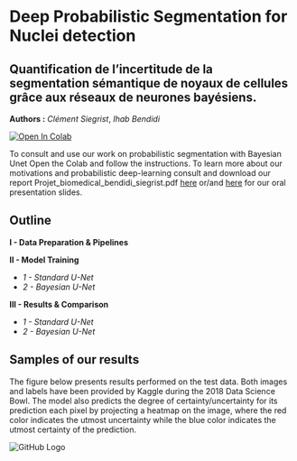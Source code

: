 # Deep Probabilistic Segmentation for Nuclei detection
## Quantification de l’incertitude de la segmentation sémantique de noyaux de cellules grâce aux réseaux de neurones bayésiens.

**Authors :** *Clément Siegrist*, *Ihab Bendidi*

[![Open In Colab](https://colab.research.google.com/assets/colab-badge.svg)](https://colab.research.google.com/github/clementsiegrist/segmentation_probabilisticDL/blob/main/bayesiannet_segmentation.ipynb)

To consult and use our work on probabilistic segmentation with Bayesian Unet Open the Colab and follow the instructions. To learn more about our motivations and probabilistic deep-learning consult and download our report Projet_biomedical_bendidi_siegrist.pdf [here](https://github.com/clementsiegrist/segmentation_probabilisticDL/blob/main/segmentation_probabiliste.pdf) or/and [here](https://github.com/clementsiegrist/segmentation_probabilisticDL/blob/main/Prez_seg_bay.pdf) for our oral presentation slides. 

## Outline 

**I - Data Preparation & Pipelines**

**II - Model Training**
- *1 - Standard U-Net*
- *2 - Bayesian U-Net*

**III - Results & Comparison**
- *1 - Standard U-Net*
- *2 - Bayesian U-Net*

## Samples of our results

The figure below presents results performed on the test data. Both images and labels have been provided by Kaggle during the 2018 Data Science Bowl. The model also predicts the degree of certainty/uncertainty for its prediction each pixel by projecting a heatmap on the image, where the red color indicates the utmost uncertainty while the blue color indicates the utmost certainty of the prediction.

![GitHub Logo](https://github.com/clementsiegrist/segmentation_probabilisticDL/blob/main/logs/result_sample.png)
